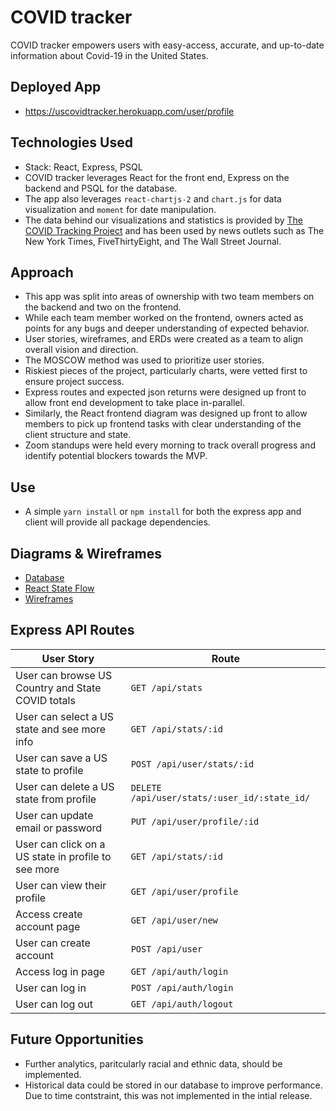 # COVID tracker
COVID tracker empowers users with easy-access, accurate, and up-to-date information about Covid-19 in the United States.

## Deployed App
- https://uscovidtracker.herokuapp.com/user/profile

## Technologies Used
- Stack: React, Express, PSQL
- COVID tracker leverages React for the front end, Express on the backend and PSQL for the database.
- The app also leverages `react-chartjs-2` and `chart.js` for data visualization and `moment` for date manipulation.
- The data behind our visualizations and statistics is provided by [The COVID Tracking Project](https://covidtracking.com/) and has been used by news outlets such as The New York Times, FiveThirtyEight, and The Wall Street Journal.

## Approach
- This app was split into areas of ownership with two team members on the backend and two on the frontend.
- While each team member worked on the frontend, owners acted as points for any bugs and deeper understanding of expected behavior.
- User stories, wireframes, and ERDs were created as a team to align overall vision and direction.
- The MOSCOW method was used to prioritize user stories.
- Riskiest pieces of the project, particularly charts, were vetted first to ensure project success.
- Express routes and expected json returns were designed up front to allow front end development to take place in-parallel.
- Similarly, the React frontend diagram was designed up front to allow members to pick up frontend tasks with clear understanding of the client structure and state. 
- Zoom standups were held every morning to track overall progress and identify potential blockers towards the MVP.

## Use
- A simple `yarn install` or `npm install` for both the express app and client will provide all package dependencies.

## Diagrams & Wireframes
- [Database](./client/public/database_design.png)
- [React State Flow](./client/public/readme-assets/react_state_flow.png)
- [Wireframes](./client/public/wireframes)

## Express API Routes
|User Story|Route|
|-|-|
|User can browse US Country and State COVID totals| `GET /api/stats`|
|User can select a US state and see more info| `GET /api/stats/:id`|
|User can save a US state to profile| `POST /api/user/stats/:id`|
|User can delete a US state from profile| `DELETE /api/user/stats/:user_id/:state_id/`|
|User can update email or password| `PUT /api/user/profile/:id`|
|User can click on a US state in profile to see more| `GET /api/stats/:id`|
|User can view their profile| `GET /api/user/profile`|
|Access create account page| `GET /api/user/new`|
|User can create account| `POST /api/user`|
|Access log in page| `GET /api/auth/login`|
|User can log in| `POST /api/auth/login`|
|User can log out| `GET /api/auth/logout`|

## Future Opportunities
- Further analytics, paritcularly racial and ethnic data, should be implemented.
- Historical data could be stored in our database to improve performance. Due to time contstraint, this was not implemented in the intial release.
